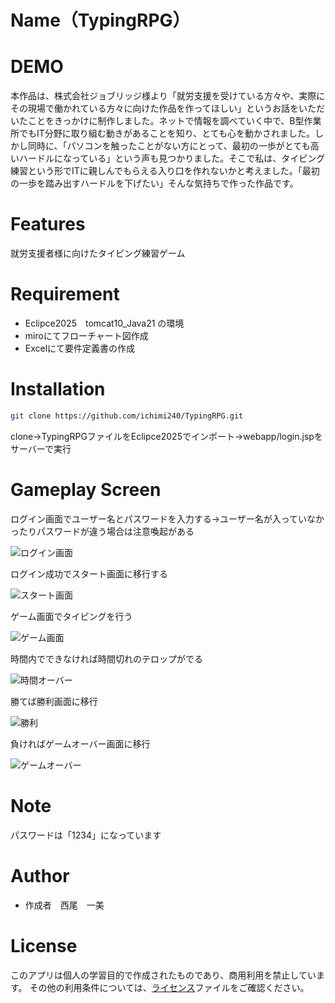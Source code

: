 # Name（TypingRPG）

# DEMO
本作品は、株式会社ジョブリッジ様より「就労支援を受けている方々や、実際にその現場で働かれている方々に向けた作品を作ってほしい」というお話をいただいたことをきっかけに制作しました。ネットで情報を調べていく中で、B型作業所でもIT分野に取り組む動きがあることを知り、とても心を動かされました。しかし同時に、「パソコンを触ったことがない方にとって、最初の一歩がとても高いハードルになっている」という声も見つかりました。そこで私は、タイピング練習という形でITに親しんでもらえる入り口を作れないかと考えました。「最初の一歩を踏み出すハードルを下げたい」そんな気持ちで作った作品です。

# Features
就労支援者様に向けたタイピング練習ゲーム

# Requirement
* Eclipce2025　tomcat10_Java21 の環境
* miroにてフローチャート図作成
* Excelにて要件定義書の作成

# Installation
```bash
git clone https://github.com/ichimi240/TypingRPG.git
```

clone→TypingRPGファイルをEclipce2025でインポート→webapp/login.jspをサーバーで実行

# Gameplay Screen
ログイン画面でユーザー名とパスワードを入力する→ユーザー名が入っていなかったりパスワードが違う場合は注意喚起がある

![ログイン画面](https://github.com/user-attachments/assets/0d10c925-1f3b-42ab-a4dd-5924c1c4590f)

ログイン成功でスタート画面に移行する

![スタート画面](https://github.com/user-attachments/assets/c520779a-a304-4432-8b03-9e455d0c7199)

ゲーム画面でタイピングを行う

![ゲーム画面](https://github.com/user-attachments/assets/e36c38fd-ee1c-4929-984a-787754d78bd3)

時間内でできなければ時間切れのテロップがでる

![時間オーバー](https://github.com/user-attachments/assets/dad43ba8-72b9-4ed4-9586-8c120e4c536e)

勝てば勝利画面に移行

![勝利](https://github.com/user-attachments/assets/8f4aed52-dcf3-423f-ae1b-57edaa2327fa)

負ければゲームオーバー画面に移行

![ゲームオーバー](https://github.com/user-attachments/assets/1cfd6248-1e0c-4d13-a056-12eb2d455752)


# Note
パスワードは「1234」になっています

# Author
* 作成者　西尾　一美
  
# License
このアプリは個人の学習目的で作成されたものであり、商用利用を禁止しています。
その他の利用条件については、[ライセンス](https://quux/◆◆◆◆◆◆◆/MIT_License)ファイルをご確認ください。
